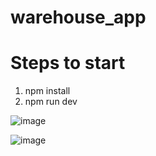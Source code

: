 # warehouse_app
# Steps to start
1. npm install
2. npm run dev

![image](https://github.com/Saurabh-Singh-Negi/warehouse_app/assets/42130886/c53a2f59-c47d-4c10-8955-90d7fe244c0e)

![image](https://github.com/Saurabh-Singh-Negi/warehouse_app/assets/42130886/95922595-335e-4095-b93e-ff0d0bca8d65)

